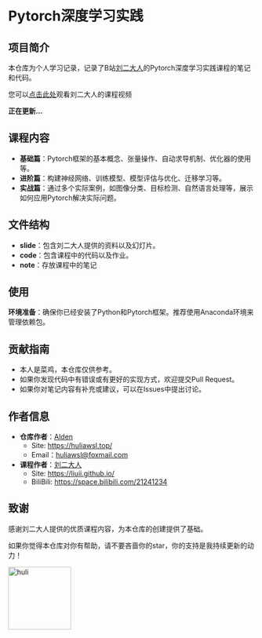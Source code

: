 # Pytorch深度学习实践

## 项目简介
本仓库为个人学习记录，记录了B站[刘二大人](https://space.bilibili.com/21241234)的Pytorch深度学习实践课程的笔记和代码。

您可以[点击此处](https://www.bilibili.com/video/BV1Y7411d7Ys/)观看刘二大人的课程视频

**正在更新...**

## 课程内容
- **基础篇**：Pytorch框架的基本概念、张量操作、自动求导机制、优化器的使用等。
- **进阶篇**：构建神经网络、训练模型、模型评估与优化、迁移学习等。
- **实战篇**：通过多个实际案例，如图像分类、目标检测、自然语言处理等，展示如何应用Pytorch解决实际问题。

## 文件结构
- **slide**：包含刘二大人提供的资料以及幻灯片。
- **code**：包含课程中的代码以及作业。
- **note**：存放课程中的笔记

## 使用
**环境准备**：确保你已经安装了Python和Pytorch框架。推荐使用Anaconda环境来管理依赖包。

## 贡献指南
- 本人是菜鸡，本仓库仅供参考。
- 如果你发现代码中有错误或有更好的实现方式，欢迎提交Pull Request。
- 如果你对笔记内容有补充或建议，可以在Issues中提出讨论。


## 作者信息
- **仓库作者**：[Alden](https://github.com/huliawsl)
  - Site: <https://huliawsl.top/>
  - Email：<huliawsl@foxmail.com>
- **课程作者**：[刘二大人](https://github.com/liuii)
  - Site: <https://liuii.github.io/>
  - BiliBili: <https://space.bilibili.com/21241234>

## 致谢
感谢刘二大人提供的优质课程内容，为本仓库的创建提供了基础。

如果你觉得本仓库对你有帮助，请不要吝啬你的star，你的支持是我持续更新的动力！

<img src="https://huliawsl.top/img/huli.c0a5657c.png" width="128"  alt="huli"/>

